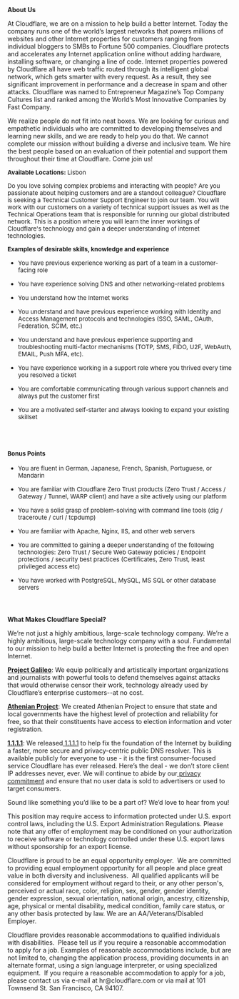 <div class="content-intro">
	<div><strong>About Us</strong></div>
	<div>
		<p>At Cloudflare, we are on a mission to help build a better Internet. Today the company runs one of the world’s largest networks that powers millions of websites and other Internet properties for customers ranging from individual bloggers to SMBs to Fortune 500 companies. Cloudflare protects and accelerates any Internet application online without adding hardware, installing software, or changing a line of code. Internet properties powered by Cloudflare all have web traffic routed through its intelligent global network, which gets smarter with every request. As a result, they see significant improvement in performance and a decrease in spam and other attacks. Cloudflare was named to Entrepreneur Magazine’s Top Company Cultures list and ranked among the World’s Most Innovative Companies by Fast Company.&nbsp;</p>
		<p><span style="font-weight: 400;">We realize people do not fit into neat boxes. We are looking for curious and empathetic individuals who are committed to developing themselves and learning new skills, and we are ready to help you do that. We cannot complete our mission without building a diverse and inclusive team. We hire the best people based on an evaluation of their potential and support them throughout their time at Cloudflare. Come join us!&nbsp;</span></p>
	</div>
</div>
<p><span style="font-size: 10pt;"><strong>Available Locations: </strong>Lisbon&nbsp;</span></p>
<p><span style="font-size: 10pt;">Do you love solving complex problems and interacting with people? Are you passionate about helping customers and are a standout colleague? Cloudflare is seeking a Technical Customer Support Engineer to join our team. You will work with our customers on a variety of technical support issues as well as the Technical Operations team that is responsible for running our global distributed network. This is a position where you will learn the inner workings of Cloudflare's technology and gain a deeper understanding of internet technologies.&nbsp;</span></p>
<p><strong><span style="font-size: 10pt;">Examples of desirable skills, knowledge and experience</span></strong></p>
<ul>
	<li><span style="font-size: 10pt;">You have previous experience working as part of a team in a customer-facing role</span></li>
</ul>
<ul>
	<li><span style="font-size: 10pt;">You have experience solving DNS and other networking-related problems</span></li>
</ul>
<ul>
	<li><span style="font-size: 10pt;">You understand how the Internet works</span></li>
</ul>
<ul>
	<li><span style="font-size: 10pt;">You understand and have previous experience working with Identity and Access Management protocols and technologies (SSO, SAML, OAuth, Federation, SCIM, etc.)</span></li>
</ul>
<ul>
	<li><span style="font-size: 10pt;">You understand and have previous experience supporting and troubleshooting multi-factor mechanisms (TOTP, SMS, FIDO, U2F, WebAuth, EMAIL, Push MFA, etc).</span></li>
</ul>
<ul>
	<li><span style="font-size: 10pt;">You have experience working in a support role where you thrived every time you resolved a ticket</span></li>
</ul>
<ul>
	<li><span style="font-size: 10pt;">You are comfortable communicating through various support channels and always put the customer first</span></li>
</ul>
<ul>
	<li><span style="font-size: 10pt;">You are a motivated self-starter and always looking to expand your existing skillset</span></li>
</ul>
<h3>&nbsp;</h3>
<h3><span style="font-size: 10pt;">Bonus Points</span></h3>
<ul>
	<li><span style="font-size: 10pt;">You are fluent in German, Japanese, French, Spanish, Portuguese, or Mandarin</span></li>
</ul>
<ul>
	<li><span style="font-size: 10pt;">You are familiar with Cloudflare Zero Trust products (Zero Trust / Access / Gateway / Tunnel, WARP client) and have a site actively using our platform</span></li>
</ul>
<ul>
	<li><span style="font-size: 10pt;">You have a solid grasp of problem-solving with command line tools (dig / traceroute / curl / tcpdump)</span></li>
</ul>
<ul>
	<li><span style="font-size: 10pt;">You are familiar with Apache, Nginx, IIS, and other web servers</span></li>
</ul>
<ul>
	<li><span style="font-size: 10pt;">You are committed to gaining a deeper understanding of the following technologies: Zero Trust / Secure Web Gateway policies / Endpoint protections / security best practices (Certificates, Zero Trust, least privileged access etc)</span></li>
</ul>
<ul>
	<li><span style="font-size: 10pt;">You have worked with PostgreSQL, MySQL, MS SQL or other database servers</span></li>
</ul>
<h4>&nbsp;</h4>
<div class="content-conclusion">
	<p><strong>What Makes Cloudflare Special?</strong></p>
	<p><span style="font-weight: 400;">We’re not just a highly ambitious, large-scale technology company. We’re a highly ambitious, large-scale technology company with a soul. Fundamental to our mission to help build a better Internet is protecting the free and open Internet.</span></p>
	<p><a href="https://blog.cloudflare.com/protecting-free-expression-online/"><strong>Project Galileo</strong></a><span style="font-weight: 400;">: We equip politically and artistically important organizations and journalists with powerful tools to defend themselves against attacks that would otherwise censor their work, technology already used by Cloudflare’s enterprise customers--at no cost.</span></p>
	<p><strong><a href="https://www.cloudflare.com/athenian/">Athenian Project</a></strong><span style="font-weight: 400;">: We created Athenian Project to ensure that state and local governments have the highest level of protection and reliability for free, so that their constituents have access to election information and voter registration.</span></p>
	<p><a href="https://1.1.1.1/"><strong>1.1.1.1</strong></a><span style="font-weight: 400;">: We released</span><a href="https://1.1.1.1/"> <span style="font-weight: 400;">1.1.1.1</span></a><span style="font-weight: 400;"> to help fix the foundation of the Internet by building a faster, more secure and privacy-centric public DNS resolver. This is available publicly for everyone to use - it is the first consumer-focused service Cloudflare has ever released. Here’s the deal - we don’t store client IP addresses never, ever. We will continue to abide by our</span><a href="https://developers.cloudflare.com/1.1.1.1/privacy/public-dns-resolver"> privacy commitment</a><span style="font-weight: 400;"> and ensure that no user data is sold to advertisers or used to target consumers.</span></p>
	<p><span style="font-weight: 400;">Sound like something you’d like to be a part of? We’d love to hear from you!</span></p>
	<p><span style="font-weight: 400;">This position may require access to information protected under U.S. export control laws, including the U.S. Export Administration Regulations. Please note that any offer of employment may be conditioned on your authorization to receive software or technology controlled under these U.S. export laws without sponsorship for an export license.</span></p>
	<p><span style="font-weight: 400;">Cloudflare is proud to be an equal opportunity employer. &nbsp;We are committed to providing equal employment opportunity for all people and place great value in both diversity and inclusiveness. &nbsp;All qualified applicants will be considered for employment without regard to their, or any other person's, perceived or actual</span> <span style="font-weight: 400;">race, color, religion, sex, gender, gender identity, gender expression, sexual orientation, national origin, ancestry, citizenship, age, physical or mental disability, medical condition, family care status, or any other basis protected by law. </span><span style="font-weight: 400;">We are an AA/Veterans/Disabled Employer.</span></p>
	<p><span style="font-weight: 400;">Cloudflare provides reasonable accommodations to qualified individuals with disabilities. &nbsp;Please tell us if you require a reasonable accommodation to apply for a job. Examples of reasonable accommodations include, but are not limited to, changing the application process, providing documents in an alternate format, using a sign language interpreter, or using specialized equipment. &nbsp;If you require a reasonable accommodation to apply for a job, please contact us via e-mail at </span><span style="font-weight: 400;">hr@cloudflare.com</span><span style="font-weight: 400;"> or via mail at 101 Townsend St. San Francisco, CA 94107.</span></p>
</div>